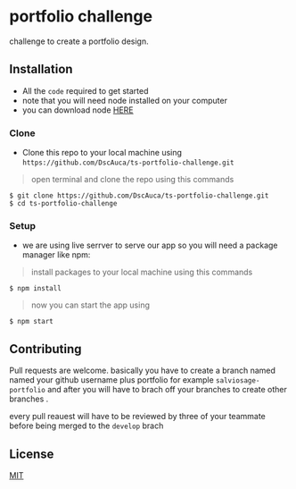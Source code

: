 # portfolio challenge 

challenge to create a portfolio design.

## Installation


- All the `code` required to get started
- note that you will need node installed on your computer 
- you can download node [HERE](https://nodejs.org/en/download/) 

### Clone

- Clone this repo to your local machine using `https://github.com/DscAuca/ts-portfolio-challenge.git`


> open terminal and clone the repo using this commands

```shell
$ git clone https://github.com/DscAuca/ts-portfolio-challenge.git
$ cd ts-portfolio-challenge
```

### Setup

- we are using live serrver to serve our app so you will need a package manager like npm:

> install packages to your local machine using this commands

```shell
$ npm install
```

> now you can start the app using

```shell
$ npm start
```


## Contributing
Pull requests are welcome. basically you have to create a branch named named your github username plus portfolio for example    `salviosage-portfolio` and after you will have to brach off your branches to create other branches .

every pull reauest will have to be reviewed by three of your teammate before being merged to the `develop` brach



## License
[MIT](https://choosealicense.com/licenses/mit/) 

